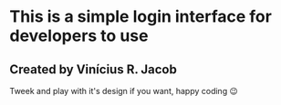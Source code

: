 # This is a simple login interface for developers to use
## Created by Vinícius R. Jacob
Tweek and play with it's design if you want, happy coding 😉